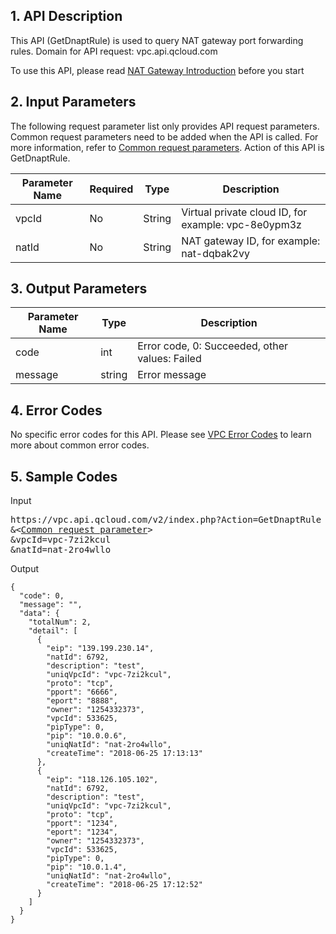 ## 1. API Description
This API (GetDnaptRule) is used to query NAT gateway port forwarding rules.
Domain for API request: vpc.api.qcloud.com

To use this API, please read <a href="https://cloud.tencent.com/doc/product/215/1682" title="NAT Gateway" >NAT Gateway Introduction</a> before you start

## 2. Input Parameters
The following request parameter list only provides API request parameters. Common request parameters need to be added when the API is called. For more information, refer to  [Common request parameters](https://intl.cloud.tencent.com/doc/api/229/6976). Action of this API is GetDnaptRule.

| Parameter Name | Required  | Type | Description |
|---------|---------|---------|---------|
| vpcId | No | String | Virtual private cloud ID, for example: vpc-8e0ypm3z |
| natId | No | String | NAT gateway ID, for example: nat-dqbak2vy |

## 3. Output Parameters

| Parameter Name | Type | Description |
|---------|---------|---------|
| code | int | Error code, 0:  Succeeded, other values:  Failed |
| message | string | Error message |

## 4. Error Codes
No specific error codes for this API. Please see <a href="https://cloud.tencent.com/doc/api/245/4924" title="VPC Error Codes">VPC Error Codes</a> to learn more about common error codes.

## 5. Sample Codes
Input
<pre>
https://vpc.api.qcloud.com/v2/index.php?Action=GetDnaptRule
&<<a href="https://cloud.tencent.com/doc/api/229/6976">Common request parameter</a>>
&vpcId=vpc-7zi2kcul
&natId=nat-2ro4wllo
</pre>
Output
```
{
  "code": 0,
  "message": "",
  "data": {
    "totalNum": 2,
    "detail": [
      {
        "eip": "139.199.230.14",
        "natId": 6792,
        "description": "test",
        "uniqVpcId": "vpc-7zi2kcul",
        "proto": "tcp",
        "pport": "6666",
        "eport": "8888",
        "owner": "1254332373",
        "vpcId": 533625,
        "pipType": 0,
        "pip": "10.0.0.6",
        "uniqNatId": "nat-2ro4wllo",
        "createTime": "2018-06-25 17:13:13"
      },
      {
        "eip": "118.126.105.102",
        "natId": 6792,
        "description": "test",
        "uniqVpcId": "vpc-7zi2kcul",
        "proto": "tcp",
        "pport": "1234",
        "eport": "1234",
        "owner": "1254332373",
        "vpcId": 533625,
        "pipType": 0,
        "pip": "10.0.1.4",
        "uniqNatId": "nat-2ro4wllo",
        "createTime": "2018-06-25 17:12:52"
      }
    ]
  }
}
```
